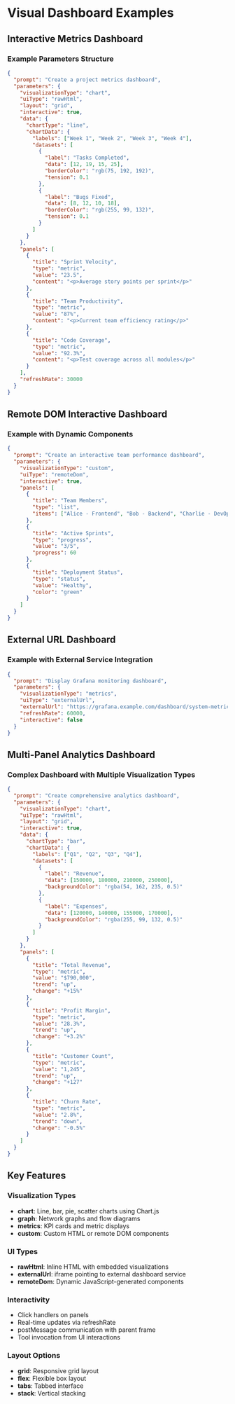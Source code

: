 # Visual Dashboard Examples

## Interactive Metrics Dashboard

### Example Parameters Structure

```json
{
  "prompt": "Create a project metrics dashboard",
  "parameters": {
    "visualizationType": "chart",
    "uiType": "rawHtml",
    "layout": "grid",
    "interactive": true,
    "data": {
      "chartType": "line",
      "chartData": {
        "labels": ["Week 1", "Week 2", "Week 3", "Week 4"],
        "datasets": [
          {
            "label": "Tasks Completed",
            "data": [12, 19, 15, 25],
            "borderColor": "rgb(75, 192, 192)",
            "tension": 0.1
          },
          {
            "label": "Bugs Fixed",
            "data": [8, 12, 10, 18],
            "borderColor": "rgb(255, 99, 132)",
            "tension": 0.1
          }
        ]
      }
    },
    "panels": [
      {
        "title": "Sprint Velocity",
        "type": "metric",
        "value": "23.5",
        "content": "<p>Average story points per sprint</p>"
      },
      {
        "title": "Team Productivity",
        "type": "metric", 
        "value": "87%",
        "content": "<p>Current team efficiency rating</p>"
      },
      {
        "title": "Code Coverage",
        "type": "metric",
        "value": "92.3%",
        "content": "<p>Test coverage across all modules</p>"
      }
    ],
    "refreshRate": 30000
  }
}
```

## Remote DOM Interactive Dashboard

### Example with Dynamic Components

```json
{
  "prompt": "Create an interactive team performance dashboard",
  "parameters": {
    "visualizationType": "custom",
    "uiType": "remoteDom",
    "interactive": true,
    "panels": [
      {
        "title": "Team Members",
        "type": "list",
        "items": ["Alice - Frontend", "Bob - Backend", "Charlie - DevOps"]
      },
      {
        "title": "Active Sprints",
        "type": "progress",
        "value": "3/5",
        "progress": 60
      },
      {
        "title": "Deployment Status",
        "type": "status",
        "value": "Healthy",
        "color": "green"
      }
    ]
  }
}
```

## External URL Dashboard

### Example with External Service Integration

```json
{
  "prompt": "Display Grafana monitoring dashboard",
  "parameters": {
    "visualizationType": "metrics",
    "uiType": "externalUrl",
    "externalUrl": "https://grafana.example.com/dashboard/system-metrics",
    "refreshRate": 60000,
    "interactive": false
  }
}
```

## Multi-Panel Analytics Dashboard

### Complex Dashboard with Multiple Visualization Types

```json
{
  "prompt": "Create comprehensive analytics dashboard",
  "parameters": {
    "visualizationType": "chart",
    "uiType": "rawHtml",
    "layout": "grid",
    "interactive": true,
    "data": {
      "chartType": "bar",
      "chartData": {
        "labels": ["Q1", "Q2", "Q3", "Q4"],
        "datasets": [
          {
            "label": "Revenue",
            "data": [150000, 180000, 210000, 250000],
            "backgroundColor": "rgba(54, 162, 235, 0.5)"
          },
          {
            "label": "Expenses", 
            "data": [120000, 140000, 155000, 170000],
            "backgroundColor": "rgba(255, 99, 132, 0.5)"
          }
        ]
      }
    },
    "panels": [
      {
        "title": "Total Revenue",
        "type": "metric",
        "value": "$790,000",
        "trend": "up",
        "change": "+15%"
      },
      {
        "title": "Profit Margin",
        "type": "metric",
        "value": "28.3%",
        "trend": "up",
        "change": "+3.2%"
      },
      {
        "title": "Customer Count",
        "type": "metric",
        "value": "1,245",
        "trend": "up", 
        "change": "+127"
      },
      {
        "title": "Churn Rate",
        "type": "metric",
        "value": "2.8%",
        "trend": "down",
        "change": "-0.5%"
      }
    ]
  }
}
```

## Key Features

### Visualization Types
- **chart**: Line, bar, pie, scatter charts using Chart.js
- **graph**: Network graphs and flow diagrams
- **metrics**: KPI cards and metric displays
- **custom**: Custom HTML or remote DOM components

### UI Types
- **rawHtml**: Inline HTML with embedded visualizations
- **externalUrl**: iframe pointing to external dashboard service
- **remoteDom**: Dynamic JavaScript-generated components

### Interactivity
- Click handlers on panels
- Real-time updates via refreshRate
- postMessage communication with parent frame
- Tool invocation from UI interactions

### Layout Options
- **grid**: Responsive grid layout
- **flex**: Flexible box layout
- **tabs**: Tabbed interface
- **stack**: Vertical stacking